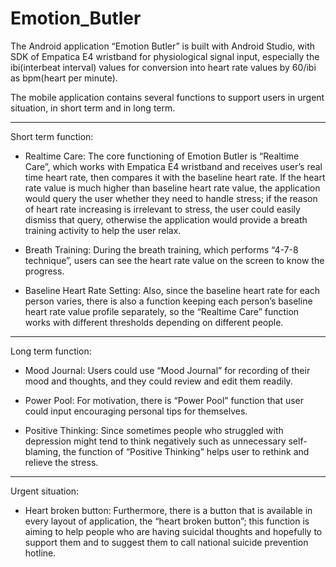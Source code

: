# Emotion_Butler
The Android application “Emotion Butler” is built with Android Studio, with SDK of Empatica E4 wristband for physiological signal input, especially the ibi(interbeat interval) values for conversion into heart rate values by 60/ibi as bpm(heart per minute). 

The mobile application contains several functions to support users in urgent situation, in short term and in long term.

-----------------------------------
Short term function:

* Realtime Care:
The core functioning of Emotion Butler is “Realtime Care”, which works with Empatica E4 wristband and receives user’s real time heart rate, then compares it with the baseline heart rate. If the heart rate value is much higher than baseline heart rate value, the application would query the user whether they need to handle stress; if the reason of heart rate increasing is irrelevant to stress, the user could easily dismiss that query, otherwise the application would provide a breath training activity to help the user relax. 

* Breath Training:
During the breath training, which performs “4-7-8 technique”, users can see the heart rate value on the screen to know the progress. 

* Baseline Heart Rate Setting:
Also, since the baseline heart rate for each person varies, there is also a function keeping each person’s baseline heart rate value profile separately, so the “Realtime Care” function works with different thresholds depending on different people.

-----------------------------------
Long term function:

* Mood Journal:
Users could use “Mood Journal” for recording of their mood and thoughts, and they could review and edit them readily. 


* Power Pool:
For motivation, there is “Power Pool” function that user could input encouraging personal tips for themselves. 


* Positive Thinking:
Since sometimes people who struggled with depression might tend to think negatively such as unnecessary self-blaming, the function of “Positive Thinking” helps user to rethink and relieve the stress.

-----------------------------------
Urgent situation:

* Heart broken button:
Furthermore, there is a button that is available in every layout of application, the “heart broken button”; this function is aiming to help people who are having suicidal thoughts and hopefully to support them and to suggest them to call national suicide prevention hotline.

